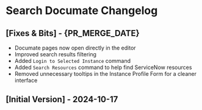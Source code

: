 # Search Documate Changelog

## [Fixes & Bits] - {PR_MERGE_DATE}

- Documate pages now open directly in the editor
- Improved search results filtering
- Added `Login to Selected Instance` command
- Added `Search Resources` command to help find ServiceNow resources
- Removed unnecessary tooltips in the Instance Profile Form for a cleaner interface

## [Initial Version] - 2024-10-17
